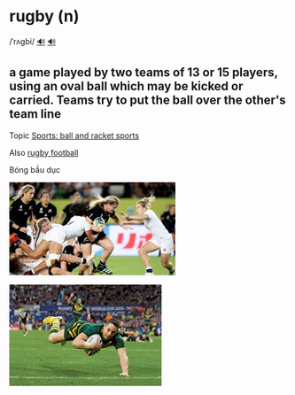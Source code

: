# rugby (n)

/ˈrʌɡbi/ [🔊](https://www.oxfordlearnersdictionaries.com/media/english/uk_pron/r/rug/rugby/rugby__gb_1.mp3) [🔊](https://www.oxfordlearnersdictionaries.com/media/english/us_pron/r/rug/rugby/rugby__us_2.mp3)

## a game played by two teams of 13 or 15 players, using an oval ball which may be kicked or carried. Teams try to put the ball over the other's team line

Topic [Sports: ball and racket sports](../topics/sports-ball-and-racket-sports.md#sports-ball--racket-sports)

Also [rugby football]()

Bóng bầu dục

![rugby-01](rugby-01.png)

![rugby-02](rugby-02.png)